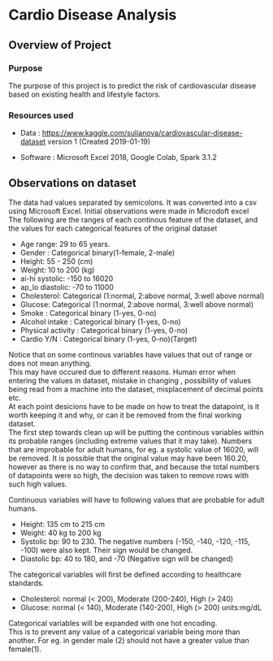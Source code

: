 # Cardio Disease Analysis

## Overview of Project 

### Purpose
The purpose of this project is to predict the risk of cardiovascular disease based on existing health and lifestyle factors.

### Resources used
- Data : https://www.kaggle.com/sulianova/cardiovascular-disease-dataset version 1 (Created 2019-01-19)

- Software : Microsoft Excel 2018, Google Colab, Spark 3.1.2

## Observations on dataset
The data had values separated by semicolons. It was converted into a csv using Microsoft Excel. Initial observations were made in Microdoft excel\
The following are the ranges of each continous feature of the dataset, and the values for each categorical features of the original dataset
- Age range:  29 to 65 years.
- Gender : Categorical binary(1-female, 2-male)
- Height: 55 - 250 (cm)
- Weight: 10 to 200 (kg)
- ai-hi systolic: -150 to 16020
- ap_lo diastolic: -70 to 11000
- Cholesterol: Categorical (1:normal, 2:above normal, 3:well above normal)
- Glucose: Categorical (1:normal, 2:above normal, 3:well above normal)
- Smoke : Categorical binary (1-yes, 0-no)
- Alcohol intake : Categorical binary (1-yes, 0-no)
- Physical activity : Categorical binary (1-yes, 0-no)
- Cardio Y/N : Categorical binary (1-yes, 0-no)(Target)

Notice that on some continous variables have values that out of range or does not mean anything.\
This may have occured due to different reasons. Human error when entering the values in dataset, mistake in changing , possibility of values being read from a machine into the dataset, misplacement of decimal points etc.\
At each point desicions have to be made on how to treat the datapoint, is it worth keeping it and why, or can it be removed from the final working dataset.\
The first step towards clean up will be putting the continous variables within its probable ranges (including extreme values that it may take). Numbers that are improbable for adult humans, for eg. a systolic value of 16020, will be removed. It is possible that the original value may have been 160.20, however as there is no way to confirm that, and because the total numbers of datapoints were so high, the decision was taken to remove rows with such high values.

Continuous variables will have to following values that are probable for adult humans.
- Height: 135 cm to 215 cm  
- Weight: 40 kg to 200 kg 
- Systolic bp: 90 to 230. The negative numbers (-150, -140, -120, -115, -100) were also kept. Their sign would be changed.
- Diastolic bp: 40 to 180, and -70 (Negative sign will be changed)

The categorical variables will first be defined according to healthcare standards.
- Cholesterol: normal (< 200), Moderate (200-240), High (> 240)
- Glucose: normal (< 140), Moderate (140-200), High (> 200) units:mg/dL

Categorical variables will be expanded with one hot encoding.\
This is to prevent any value of a categorical variable being more than another. For eg. in gender male (2) should not have a greater value than female(1).
